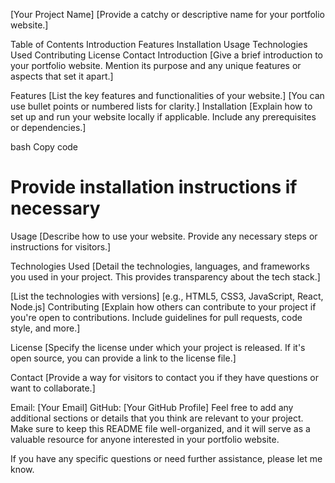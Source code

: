 [Your Project Name]
[Provide a catchy or descriptive name for your portfolio website.]

Table of Contents
Introduction
Features
Installation
Usage
Technologies Used
Contributing
License
Contact
Introduction
[Give a brief introduction to your portfolio website. Mention its purpose and any unique features or aspects that set it apart.]

Features
[List the key features and functionalities of your website.]
[You can use bullet points or numbered lists for clarity.]
Installation
[Explain how to set up and run your website locally if applicable. Include any prerequisites or dependencies.]

bash
Copy code
# Provide installation instructions if necessary
Usage
[Describe how to use your website. Provide any necessary steps or instructions for visitors.]

Technologies Used
[Detail the technologies, languages, and frameworks you used in your project. This provides transparency about the tech stack.]

[List the technologies with versions]
[e.g., HTML5, CSS3, JavaScript, React, Node.js]
Contributing
[Explain how others can contribute to your project if you're open to contributions. Include guidelines for pull requests, code style, and more.]

License
[Specify the license under which your project is released. If it's open source, you can provide a link to the license file.]

Contact
[Provide a way for visitors to contact you if they have questions or want to collaborate.]

Email: [Your Email]
GitHub: [Your GitHub Profile]
Feel free to add any additional sections or details that you think are relevant to your project. Make sure to keep this README file well-organized, and it will serve as a valuable resource for anyone interested in your portfolio website.

If you have any specific questions or need further assistance, please let me know.
